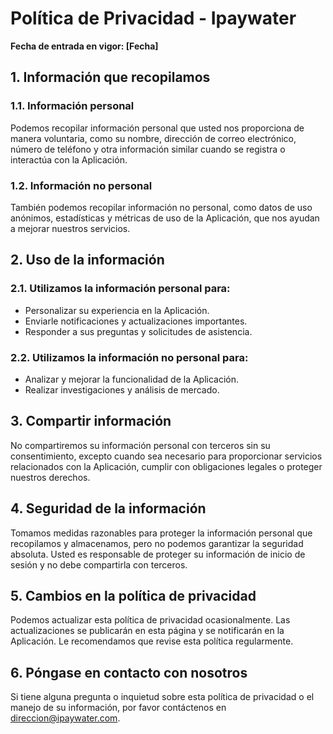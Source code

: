 # Política de Privacidad - Ipaywater

**Fecha de entrada en vigor: [Fecha]**

## 1. Información que recopilamos

### 1.1. Información personal

Podemos recopilar información personal que usted nos proporciona de manera voluntaria, como su nombre, dirección de correo electrónico, número de teléfono y otra información similar cuando se registra o interactúa con la Aplicación.

### 1.2. Información no personal

También podemos recopilar información no personal, como datos de uso anónimos, estadísticas y métricas de uso de la Aplicación, que nos ayudan a mejorar nuestros servicios.

## 2. Uso de la información

### 2.1. Utilizamos la información personal para:

- Personalizar su experiencia en la Aplicación.
- Enviarle notificaciones y actualizaciones importantes.
- Responder a sus preguntas y solicitudes de asistencia.

### 2.2. Utilizamos la información no personal para:

- Analizar y mejorar la funcionalidad de la Aplicación.
- Realizar investigaciones y análisis de mercado.

## 3. Compartir información

No compartiremos su información personal con terceros sin su consentimiento, excepto cuando sea necesario para proporcionar servicios relacionados con la Aplicación, cumplir con obligaciones legales o proteger nuestros derechos.

## 4. Seguridad de la información

Tomamos medidas razonables para proteger la información personal que recopilamos y almacenamos, pero no podemos garantizar la seguridad absoluta. Usted es responsable de proteger su información de inicio de sesión y no debe compartirla con terceros.

## 5. Cambios en la política de privacidad

Podemos actualizar esta política de privacidad ocasionalmente. Las actualizaciones se publicarán en esta página y se notificarán en la Aplicación. Le recomendamos que revise esta política regularmente.

## 6. Póngase en contacto con nosotros

Si tiene alguna pregunta o inquietud sobre esta política de privacidad o el manejo de su información, por favor contáctenos en [direccion@ipaywater.com](mailto:direccion@ipaywater.com).
